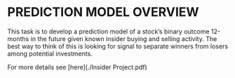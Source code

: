 # PREDICTION MODEL OVERVIEW
This task is to develop a prediction model of a stock’s binary outcome 12-months in the future given known insider
buying and selling activity. The best way to think of this is looking for signal to separate winners from losers among
potential investments.

For more details see [here](./Insider Project.pdf)